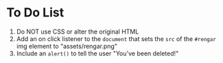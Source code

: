 # To Do List
1. Do NOT use CSS or alter the original HTML
2. Add an on click listener to the `document` that sets the `src` of the `#rengar` img element to "assets/rengar.png"
3. Include an `alert()` to tell the user "You've been deleted!"